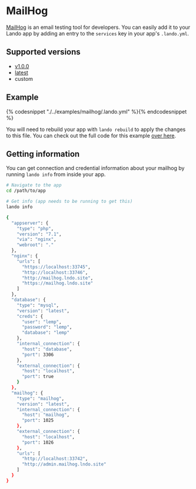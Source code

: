 MailHog
=======

[MailHog](https://github.com/mailhog/MailHog) is an email testing tool for developers. You can easily add it to your Lando app by adding an entry to the `services` key in your app's `.lando.yml`.

Supported versions
------------------

*   [v1.0.0](https://hub.docker.com/r/mailhog/mailhog/)
*   [latest](https://hub.docker.com/r/mailhog/mailhog/)
*   custom

Example
-------

{% codesnippet "./../examples/mailhog/.lando.yml" %}{% endcodesnippet %}

You will need to rebuild your app with `lando rebuild` to apply the changes to this file. You can check out the full code for this example [over here](https://github.com/lando/lando/tree/master/examples/mailhog).

Getting information
-------------------

You can get connection and credential information about your mailhog by running `lando info` from inside your app.

```bash
# Navigate to the app
cd /path/to/app

# Get info (app needs to be running to get this)
lando info

{
  "appserver": {
    "type": "php",
    "version": "7.1",
    "via": "nginx",
    "webroot": "."
  },
  "nginx": {
    "urls": [
      "https://localhost:33745",
      "http://localhost:33746",
      "http://mailhog.lndo.site",
      "https://mailhog.lndo.site"
    ]
  },
  "database": {
    "type": "mysql",
    "version": "latest",
    "creds": {
      "user": "lemp",
      "password": "lemp",
      "database": "lemp"
    },
    "internal_connection": {
      "host": "database",
      "port": 3306
    },
    "external_connection": {
      "host": "localhost",
      "port": true
    }
  },
  "mailhog": {
    "type": "mailhog",
    "version": "latest",
    "internal_connection": {
      "host": "mailhog",
      "port": 1025
    },
    "external_connection": {
      "host": "localhost",
      "port": 1026
    },
    "urls": [
      "http://localhost:33742",
      "http://admin.mailhog.lndo.site"
    ]
  }
}
```
